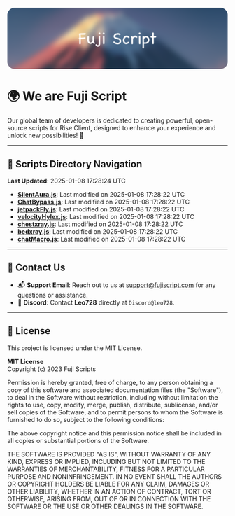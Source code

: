 ![Banner](.github/b.webp)

# 🌍 **We are Fuji Script**

Our global team of developers is dedicated to creating powerful, open-source scripts for Rise Client, designed to enhance your experience and unlock new possibilities! 🌟

---
<!-- SCRIPTS_NAVIGATION_START -->
## 📂 **Scripts Directory Navigation**

**Last Updated**: 2025-01-08 17:28:24 UTC

- **[SilentAura.js](scripts/SilentAura.js)**: Last modified on 2025-01-08 17:28:22 UTC
- **[ChatBypass.js](scripts/ChatBypass.js)**: Last modified on 2025-01-08 17:28:22 UTC
- **[jetpackFly.js](scripts/jetpackFly.js)**: Last modified on 2025-01-08 17:28:22 UTC
- **[velocityHylex.js](scripts/velocityHylex.js)**: Last modified on 2025-01-08 17:28:22 UTC
- **[chestxray.js](scripts/chestxray.js)**: Last modified on 2025-01-08 17:28:22 UTC
- **[bedxray.js](scripts/bedxray.js)**: Last modified on 2025-01-08 17:28:22 UTC
- **[chatMacro.js](scripts/chatMacro.js)**: Last modified on 2025-01-08 17:28:22 UTC

<!-- SCRIPTS_NAVIGATION_END -->

---

## 💬 **Contact Us**  
- 📬 **Support Email**: Reach out to us at [support@fujiscript.com](mailto:support@fujiscript.com) for any questions or assistance.  
- 💬 **Discord**: Contact **Leo728** directly at `Discord@leo728`.

---

## 📜 **License**

This project is licensed under the MIT License.  

**MIT License**  
Copyright (c) 2023 Fuji Scripts  

Permission is hereby granted, free of charge, to any person obtaining a copy of this software and associated documentation files (the "Software"), to deal in the Software without restriction, including without limitation the rights to use, copy, modify, merge, publish, distribute, sublicense, and/or sell copies of the Software, and to permit persons to whom the Software is furnished to do so, subject to the following conditions:  

The above copyright notice and this permission notice shall be included in all copies or substantial portions of the Software.  

THE SOFTWARE IS PROVIDED "AS IS", WITHOUT WARRANTY OF ANY KIND, EXPRESS OR IMPLIED, INCLUDING BUT NOT LIMITED TO THE WARRANTIES OF MERCHANTABILITY, FITNESS FOR A PARTICULAR PURPOSE AND NONINFRINGEMENT. IN NO EVENT SHALL THE AUTHORS OR COPYRIGHT HOLDERS BE LIABLE FOR ANY CLAIM, DAMAGES OR OTHER LIABILITY, WHETHER IN AN ACTION OF CONTRACT, TORT OR OTHERWISE, ARISING FROM, OUT OF OR IN CONNECTION WITH THE SOFTWARE OR THE USE OR OTHER DEALINGS IN THE SOFTWARE.  
